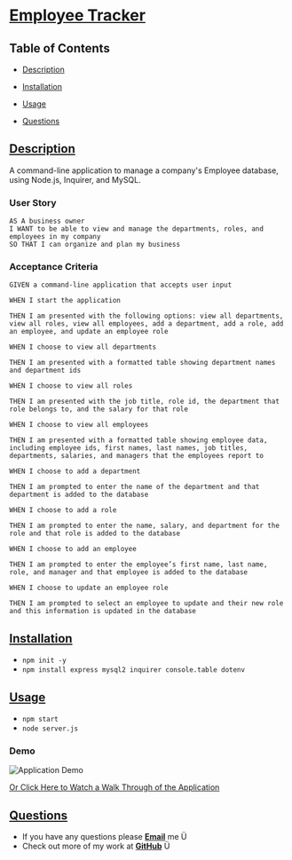 # [Employee Tracker](https://github.com/ysaad01/employee-tracker)

  

  ## Table of Contents
  
  * [Description](#description)
  * [Installation](#installation)
    
  * [Usage](#usage)
   
   
   
  * [Questions](#questions)
  
  
  ## [Description](#table-of-contents)

  A command-line application to manage a company's Employee database, using Node.js, Inquirer, and MySQL.
  
  ### __User Story__
  ```
  AS A business owner  
  I WANT to be able to view and manage the departments, roles, and employees in my company  
  SO THAT I can organize and plan my business
  ```

  ### __Acceptance Criteria__
  ```
  GIVEN a command-line application that accepts user input  

  WHEN I start the application  

  THEN I am presented with the following options: view all departments, view all roles, view all employees, add a department, add a role, add an employee, and update an employee role  

  WHEN I choose to view all departments  

  THEN I am presented with a formatted table showing department names and department ids

  WHEN I choose to view all roles  

  THEN I am presented with the job title, role id, the department that role belongs to, and the salary for that role  

  WHEN I choose to view all employees  

  THEN I am presented with a formatted table showing employee data, including employee ids, first names, last names, job titles, departments, salaries, and managers that the employees report to  
  
  WHEN I choose to add a department  

  THEN I am prompted to enter the name of the department and that department is added to the database  

  WHEN I choose to add a role  

  THEN I am prompted to enter the name, salary, and department for the role and that role is added to the database  

  WHEN I choose to add an employee  

  THEN I am prompted to enter the employee’s first name, last name, role, and manager and that employee is added to the database  

  WHEN I choose to update an employee role  

  THEN I am prompted to select an employee to update and their new role and this information is updated in the database 
  ```
  ## [Installation](#table-of-contents)

  * ```npm init -y ```
  * ```npm install express mysql2 inquirer console.table dotenv```
  
  ## [Usage](#table-of-contents)
  
  * ```npm start ```
  * ```node server.js```
  
  ### __Demo__
  ![Application Demo](./assets/images/employee-tracker-demo.gif)  

  [Or Click Here to Watch a Walk Through of the Application](https://drive.google.com/file/d/1YTQKYZwVzxFLmBxMI5WQokB3_hj5K_xt/view)

  
  ## [Questions](#table-of-contents)
  
  * If you have any questions please [**Email**](mailto:ysaad2325@gmail.com) me Ü
  * Check out more of my work at [**GitHub**](https://github.com/ysaad01) Ü
  
  
